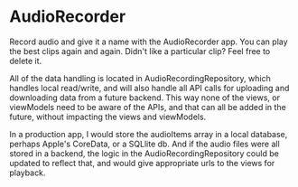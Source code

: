 # AudioRecorder

Record audio and give it a name with the AudioRecorder app. You can play the best clips again and again. Didn't like a particular clip? Feel free to delete it.
 
All of the data handling is located in AudioRecordingRepository, which handles local read/write, and will also handle all API calls for uploading and downloading data from a future backend. This way none of the views, or viewModels need to be aware of the APIs, and that can all be added in the future, without impacting the views and viewModels.

In a production app, I would store the audioItems array in a local database, perhaps Apple's CoreData, or a SQLlite db. And if the audio files were all stored in a backend, the logic in the AudioRecordingRepository could be updated to reflect that, and would give appropriate urls to the views for playback.

